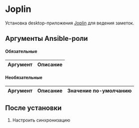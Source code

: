 # Joplin

Установка desktop-приложения [Joplin](https://joplinapp.org/) для ведения заметок.

## Аргументы Ansible-роли

#### Обязательные

| Аргумент | Описание |
| --- | --- |  

#### Необязательные

| Аргумент | Описание | Значение по-умолчанию |
| --- | --- | --- |

## После установки

1. Настроить синхронизацию
